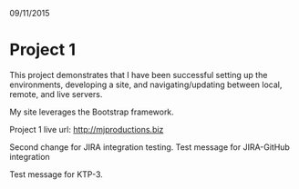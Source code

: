 09/11/2015

# Project 1

This project demonstrates that I have been successful setting up the environments, developing a site, and navigating/updating between local, remote, and live servers.

My site leverages the Bootstrap framework.

Project 1 live url: http://mjproductions.biz

Second change for JIRA integration testing.
Test message for JIRA-GitHub integration

Test message for KTP-3.